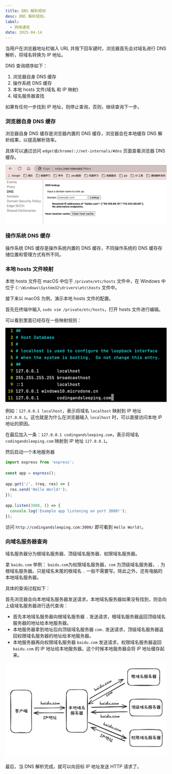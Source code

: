 ```yaml
---
title: DNS 解析规则
desc: DNS 解析规则。
label:
  - 网络通信
date: 2025-04-14
---
```


当用户在浏览器地址栏输入 URL 并按下回车键时，浏览器首先会对域名进行 DNS 解析，将域名转换为 IP 地址。

DNS 查询顺序如下：

1. 浏览器自身 DNS 缓存
2. 操作系统 DNS 缓存
3. 本地 hosts 文件(域名 和 IP 映射)
4. 域名服务器查找

如果有任何一步找到 IP 地址，则停止查询，否则，继续查询下一步。

### 浏览器自身 DNS 缓存

浏览器自身 DNS 缓存是浏览器内置的 DNS 缓存，浏览器会在本地缓存 DNS 解析结果，以提高解析效率。

具体可以通过访问 `edge(或chrome)://net-internals/#dns` 页面查看浏览器 DNS 缓存。

![20250414210853](https://raw.githubusercontent.com/CodingAndSleeping/picgo/master/20250414210853.png)

### 操作系统 DNS 缓存

操作系统 DNS 缓存是操作系统内置的 DNS 缓存，不同操作系统的 ​​DNS 缓存存储位置和管理方式有所不同。

### 本地 hosts 文件映射

本地 hosts 文件在 macOS 中位于 `/private/etc/hosts` 文件中，在 Windows 中位于 `C:\Windows\System32\drivers\etc\hosts` 文件中。

接下来以 macOS 为例，演示本地 hosts 文件的配置。

首先在终端中输入 `sudo vim /private/etc/hosts`，打开 hosts 文件进行编辑。

可以看到里面已经存在一些映射规则：

![20250414212120](https://raw.githubusercontent.com/CodingAndSleeping/picgo/master/20250414212120.png)

例如：`127.0.0.1 localhost`，表示将域名 `localhost` 映射到 IP 地址 `127.0.0.1`。这也就是为什么在浏览器输入 `localhost` 时，可以直接访问本地 IP 地址的原因。

在最后加入一条：`127.0.0.1 codingandsleeping.com`，表示将域名 `codingandsleeping.com` 映射到 IP 地址 `127.0.0.1`。

然后启动一个本地服务器

```javascript
import express from 'express';

const app = express();

app.get('/', (req, res) => {
  res.send('Hello World!');
});

app.listen(3000, () => {
  console.log('Example app listening on port 3000!');
});
```

访问 `http://codingandsleeping.com:3000/` 即可看到 `Hello World!`。

### 向域名服务器查询

域名服务器分为根域名服务器、顶级域名服务器、权限域名服务器。

拿 `baidu.com` 举例： `baidu.com`为权限域名服务器，`com` 为顶级域名服务器，`.` 为根域名服务器。只是域名末尾的根域名 `.` 一般不需要写。除此之外，还有电脑的本地域名服务器。

具体的查询过程如下：

首先浏览器会向本地域名服务器发送请求，本地域名服务器如果没有找到，则会向上级域名服务器进行迭代查询：

- 首先本地域名服务器向根域名服务器 `.` 发送请求，根域名服务器返回顶级域名服务器的地址给本地服务器。
- 本地服务器拿到地址后向顶级域名服务器 `com.` 发送请求，顶级域名服务器返回权限域名服务器的地址给本地服务器。
- 本地服务器再向权限域名服务器 `baidu.com` 发送请求，权限域名服务器返回 `baidu.com` 的 IP 地址给本地服务器。这个时候本地服务器会将 IP 地址缓存起来。

![20250415005537](https://raw.githubusercontent.com/CodingAndSleeping/picgo/master/20250415005537.png)

最后，当 DNS 解析完成，就可以向目标 IP 地址发送 HTTP 请求了。
